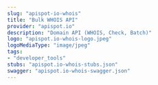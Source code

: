 ```yaml
---
slug: "apispot-io-whois"
title: "Bulk WHOIS API"
provider: "apispot.io"
description: "Domain API (WHOIS, Check, Batch)"
logo: "apispot.io-whois-logo.jpeg"
logoMediaType: "image/jpeg"
tags:
- "developer_tools"
stubs: "apispot.io-whois-stubs.json"
swagger: "apispot.io-whois-swagger.json"
---
```

